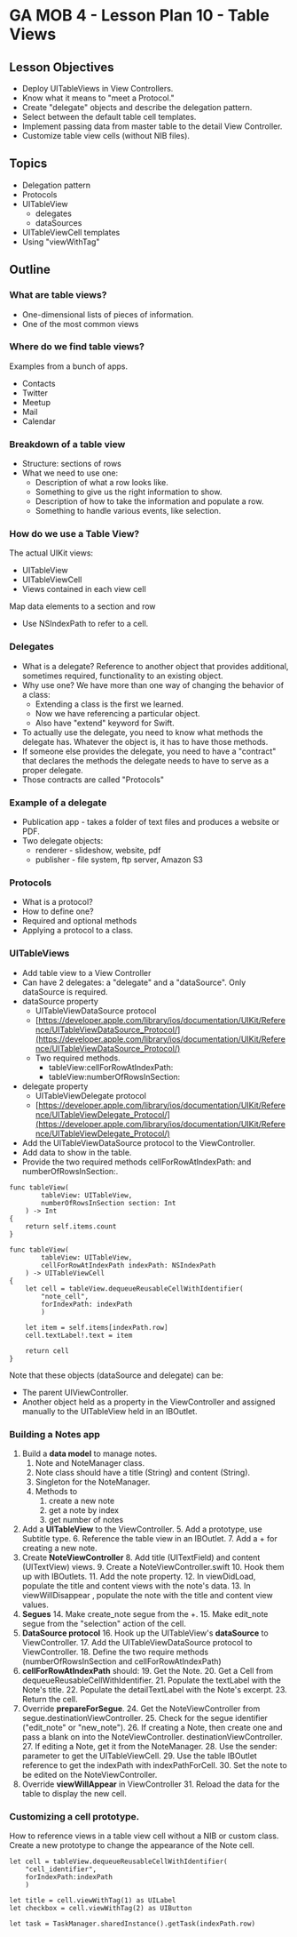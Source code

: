 # GA MOB 4 - Lesson Plan 10 - Table Views

## Lesson Objectives

* Deploy UITableViews in View Controllers.
* Know what it means to "meet a Protocol."
* Create "delegate" objects and describe the delegation pattern.
* Select between the default table cell templates.
* Implement passing data from master table to the detail View Controller.
* Customize table view cells (without NIB files).

## Topics

* Delegation pattern
* Protocols
* UITableView
  * delegates
  * dataSources
* UITableViewCell templates
* Using "viewWithTag"

## Outline

### What are table views?

* One-dimensional lists of pieces of information.
* One of the most common views

### Where do we find table views?

Examples from a bunch of apps.

* Contacts
* Twitter
* Meetup
* Mail
* Calendar

### Breakdown of a table view

* Structure: sections of rows
* What we need to use one:
    * Description of what a row looks like.
    * Something to give us the right information to show.
    * Description of how to take the information and populate a row.
    * Something to handle various events, like selection.

### How do we use a Table View?

The actual UIKit views:

* UITableView
* UITableViewCell
* Views contained in each view cell

Map data elements to a section and row

* Use NSIndexPath to refer to a cell.

### Delegates

* What is a delegate? Reference to another object that provides additional, sometimes required, functionality to an existing object.
* Why use one? We have more than one way of changing the behavior of a class:
    * Extending a class is the first we learned.
    * Now we have referencing a particular object.
    * Also have "extend" keyword for Swift.
* To actually use the delegate, you need to know what methods the delegate has. Whatever the object is, it has to have those methods.
* If someone else provides the delegate, you need to have a "contract" that declares the methods the delegate needs to have to serve as a proper delegate.
* Those contracts are called "Protocols"

### Example of a delegate

* Publication app - takes a folder of text files and produces a website or PDF.
* Two delegate objects:
    * renderer - slideshow, website, pdf
    * publisher - file system, ftp server, Amazon S3

### Protocols

* What is a protocol?
* How to define one?
* Required and optional methods
* Applying a protocol to a class.

### UITableViews

* Add table view to a View Controller
* Can have 2 delegates: a "delegate" and a "dataSource". Only dataSource is required.
* dataSource property
    * UITableViewDataSource protocol
    * [https://developer.apple.com/library/ios/documentation/UIKit/Reference/UITableViewDataSource_Protocol/](https://developer.apple.com/library/ios/documentation/UIKit/Reference/UITableViewDataSource_Protocol/)
    * Two required methods.
        * tableView:cellForRowAtIndexPath:
        * tableView:numberOfRowsInSection:
* delegate property
    * UITableViewDelegate protocol
    * [https://developer.apple.com/library/ios/documentation/UIKit/Reference/UITableViewDelegate_Protocol/](https://developer.apple.com/library/ios/documentation/UIKit/Reference/UITableViewDelegate_Protocol/)
* Add the UITableViewDataSource protocol to the ViewController.
* Add data to show in the table.
* Provide the two required methods cellForRowAtIndexPath: and numberOfRowsInSection:.

```
func tableView(
        tableView: UITableView,
        numberOfRowsInSection section: Int
    ) -> Int
{
    return self.items.count
}

func tableView(
        tableView: UITableView,
        cellForRowAtIndexPath indexPath: NSIndexPath
    ) -> UITableViewCell
{
    let cell = tableView.dequeueReusableCellWithIdentifier(
        "note_cell",
        forIndexPath: indexPath
        )

    let item = self.items[indexPath.row]
    cell.textLabel!.text = item

    return cell
}
```

Note that these objects (dataSource and delegate) can be:

* The parent UIViewController.
* Another object held as a property in the ViewController and assigned manually to the UITableView held in an IBOutlet.

### Building a Notes app

1. Build a **data model** to manage notes.
    1. Note and NoteManager class.
    2. Note class should have a title (String) and content (String).
    3. Singleton for the NoteManager.
    4. Methods to
        1. create a new note
        2. get a note by index
        3. get number of notes
2. Add a **UITableView** to the ViewController.
    5. Add a prototype, use Subtitle type.
    6. Reference the table view in an IBOutlet.
    7. Add a + for creating a new note.
3. Create **NoteViewController**
    8. Add title (UITextField) and content (UITextView) views.
    9. Create a NoteViewController.swift
    10. Hook them up with IBOutlets.
    11. Add the note property.
    12. In viewDidLoad, populate the title and content views with the note's data.
    13. In viewWillDisappear , populate the note with the title and content view values.
4. **Segues**
    14. Make create_note segue from the +.
    15. Make edit_note segue from the "selection" action of the cell.
5. **DataSource protocol**
    16. Hook up the UITableView's **dataSource** to ViewController.
    17. Add the UITableViewDataSource protocol to ViewController.
    18. Define the two require methods (numberOfRowsInSection and cellForRowAtIndexPath)
6. **cellForRowAtIndexPath** should:
    19. Get the Note.
    20. Get a Cell from dequeueReusableCellWithIdentifier.
    21. Populate the textLabel with the Note's title.
    22. Populate the detailTextLabel with the Note's excerpt.
    23. Return the cell.
7. Override **prepareForSegue**.
    24. Get the NoteViewController from segue.destinationViewController.
    25. Check for the segue identifier ("edit_note" or "new_note").
    26. If creating a Note, then create one and pass a blank on into the NoteViewController. destinationViewController.
    27. If editing a Note, get it from the NoteManager.
    28. Use the sender: parameter to get the UITableViewCell.
    29. Use the table IBOutlet reference to get the indexPath with indexPathForCell.
    30. Set the note to be edited on the NoteViewController.
8. Override **viewWillAppear** in ViewController
    31. Reload the data for the table to display the new cell.


### Customizing a cell prototype.

How to reference views in a table view cell without a NIB or custom class. Create a new prototype to change the appearance of the Note cell.

```
let cell = tableView.dequeueReusableCellWithIdentifier(
    "cell_identifier",
    forIndexPath:indexPath
    )

let title = cell.viewWithTag(1) as UILabel
let checkbox = cell.viewWithTag(2) as UIButton

let task = TaskManager.sharedInstance().getTask(indexPath.row)
```
